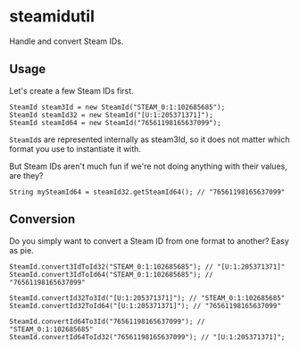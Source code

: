 # steamidutil
Handle and convert Steam IDs.

## Usage
Let's create a few Steam IDs first.
```
SteamId steam3Id = new SteamId("STEAM_0:1:102685685");
SteamId steamId32 = new SteamId("[U:1:205371371]");
SteamId steamId64 = new SteamId("76561198165637099");
```
`SteamId`s are represented internally as steam3Id, so it does not matter which format you use to instantiate it with.

But Steam IDs aren't much fun if we're not doing anything with their values, are they?
```
String mySteamId64 = steamId32.getSteamId64(); // "76561198165637099"
```

## Conversion
Do you simply want to convert a Steam ID from one format to another? Easy as pie.
```
SteamId.convert3IdToId32("STEAM_0:1:102685685"); // "[U:1:205371371]"
SteamId.convert3IdToId64("STEAM_0:1:102685685"); // "76561198165637099"

SteamId.convertId32To3Id("[U:1:205371371]"); // "STEAM_0:1:102685685"
SteamId.convertId32ToId64("[U:1:205371371]"); // "76561198165637099"

SteamId.convertId64To3Id("76561198165637099"); // "STEAM_0:1:102685685"
SteamId.convertId64ToId32("76561198165637099"); // "[U:1:205371371]";
```
